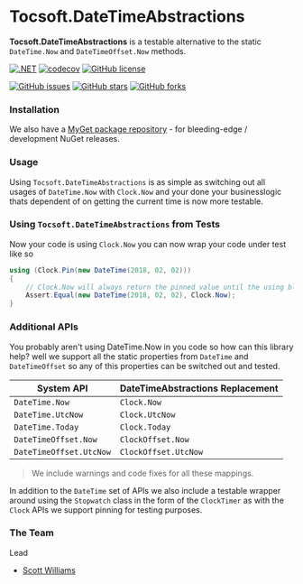 # Tocsoft.DateTimeAbstractions

**Tocsoft.DateTimeAbstractions** is a testable alternative to the static `DateTime.Now` and `DateTimeOffset.Now` methods.


[![.NET](https://github.com/tocsoft/DateTimeAbstractions/workflows/.NET/badge.svg?branch=master)](https://github.com/tocsoft/DateTimeAbstractions/actions?query=workflow%3A.NET+branch%3Amaster)
[![codecov](https://codecov.io/gh/Tocsoft/DateTimeAbstractions/branch/master/graph/badge.svg)](https://codecov.io/gh/Tocsoft/DateTimeAbstractions)
[![GitHub license](https://img.shields.io/badge/license-Apache%202-blue.svg)](https://raw.githubusercontent.com/Tocsoft/DateTimeAbstractions/master/LICENSE)

[![GitHub issues](https://img.shields.io/github/issues/Tocsoft/DateTimeAbstractions.svg)](https://github.com/Tocsoft/DateTimeAbstractions/issues)
[![GitHub stars](https://img.shields.io/github/stars/Tocsoft/DateTimeAbstractions.svg)](https://github.com/Tocsoft/DateTimeAbstractions/stargazers)
[![GitHub forks](https://img.shields.io/github/forks/Tocsoft/DateTimeAbstractions.svg)](https://github.com/Tocsoft/DateTimeAbstractions/network)


### Installation

We also have a [MyGet package repository](https://www.myget.org/gallery/tocsoft) - for bleeding-edge / development NuGet releases.

### Usage

Using `Tocsoft.DateTimeAbstractions` is as simple as switching out all usages of `DateTime.Now` with `Clock.Now` and your done your businesslogic thats dependent of on getting the current time is now more testable.

### Using `Tocsoft.DateTimeAbstractions`  from Tests

Now your code is using `Clock.Now` you can now wrap your code under test like so 

```c#
using (Clock.Pin(new DateTime(2018, 02, 02))) 
{  
	// Clock.Now will always return the pinned value until the using block has ended.
	Assert.Equal(new DateTime(2018, 02, 02), Clock.Now);
}
```` 

### Additional APIs 

You probably aren't using DateTime.Now in you code so how can this library help? well we support all the static properties from `DateTime` and `DateTimeOffset` so any of this properties can be switched out and tested.

| System API             | DateTimeAbstractions Replacement |
|------------------------|----------------------------------|
| `DateTime.Now`         | `Clock.Now`                      |
| `DateTime.UtcNow`      | `Clock.UtcNow`                   |
| `DateTime.Today`       | `Clock.Today`                    |
| `DateTimeOffset.Now`   | `ClockOffset.Now`                |
| `DateTimeOffset.UtcNow`| `ClockOffset.UtcNow`             |
> We include warnings and code fixes for all these mappings.

In addition to the `DateTime` set of APIs we also include a testable wrapper around using the `Stopwatch` class in the form of the `ClockTimer` as with the `Clock` APIs we support pinning for testing purposes.

### The Team

Lead
- [Scott Williams](https://github.com/tocsoft)
